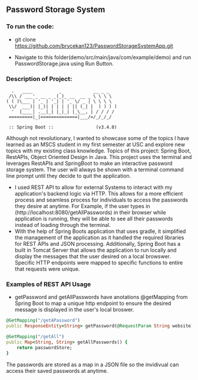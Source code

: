 ## Password Storage System

### To run the code:

- git clone https://github.com/brycekan123/PasswordStorageSystemApp.git

- Navigate to this folder(demo/src/main/java/com/example/demo) and run PasswordStorage.java using Run Button. 

### Description of Project:

```
  .   ____          _            __ _ _
 /\\ / ___'_ __ _ _(_)_ __  __ _ \ \ \ \
( ( )\___ | '_ | '_| | '_ \/ _ | \ \ \ \
 \\/  ___)| |_)| | | | | || (_| |  ) ) ) )
  '  |____| .__|_| |_|_| |_\__, | / / / /
 =========|_|==============|___/=/_/_/_/

 :: Spring Boot ::                (v3.4.0)

 ```

Although not revolutionary, I wanted to showcase some of the topics I have learned as an MSCS student in my first semester at USC and explore new topics with my existing class knowledge. Topics of this project: Spring Boot, RestAPIs, Object Oriented Design in Java. This project uses the terminal and leverages RestAPIs and SpringBoot to make an interactive password storage system. The user will always be shown with a terminal command line prompt until they decide to quit the application. 

- I used REST API to allow for external Systems to interact with my application's backend logic via HTTP. This allows for a more efficient process and seamless process for individuals to access the passwords they desire at anytime.
For Example, if the user types in (http://localhost:8080/getAllPasswords) in their browser while application is running, they will be able to see all their passwords instead of loading through the terminal.
 - With the help of Spring Boots application that uses gradle, it simplified the management of the application as it handled the required libraries for REST APIs and JSON processing. 
Additionally, Spring Boot has a built in Tomcat Server that allows the application to run locally and display the messages that the user desired on a local browswer. Specific HTTP endpoints were mapped to specific functions to entire that requests were unique.

### Examples of REST API Usage
- getPassword and getAllPasswords have anotations @getMapping from Spring Boot to map a unique http endpoint to ensure the desired message is displayed in the user's local broswer.
```ruby
@GetMapping("/getAPassword")
public ResponseEntity<String> getPassword(@RequestParam String website) {
```
```ruby
@GetMapping("/getAll")
public Map<String, String> getAllPasswords() {
    return passwordStore;
}
```
The passwords are stored as a map in a JSON file so the invidivual can access their saved passwords at anytime. 

